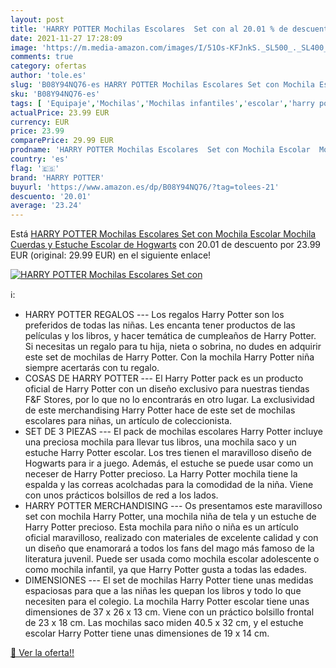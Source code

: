 ```yaml
---
layout: post
title: 'HARRY POTTER Mochilas Escolares  Set con al 20.01 % de descuento'
date: 2021-11-27 17:28:09
image: 'https://m.media-amazon.com/images/I/51Os-KFJnkS._SL500_._SL400_.jpg'
comments: true
category: ofertas
author: 'tole.es'
slug: 'B08Y94NQ76-es HARRY POTTER Mochilas Escolares Set con Mochila Escolar...'
sku: 'B08Y94NQ76-es'
tags: [ 'Equipaje','Mochilas','Mochilas infantiles','escolar','harry potter','mochila', ]
actualPrice: 23.99 EUR
currency: EUR
price: 23.99
comparePrice: 29.99 EUR
prodname: 'HARRY POTTER Mochilas Escolares  Set con Mochila Escolar  Mochila Cuerdas y Estuche Escolar de Hogwarts'
country: 'es'
flag: '🇪🇸'
brand: 'HARRY POTTER'
buyurl: 'https://www.amazon.es/dp/B08Y94NQ76/?tag=tolees-21'
descuento: '20.01'
average: '23.24'
---
```


Está [HARRY POTTER Mochilas Escolares  Set con Mochila Escolar  Mochila Cuerdas y Estuche Escolar de Hogwarts](https://www.amazon.es/dp/B08Y94NQ76/?tag=tolees-21) con 20.01 de descuento por 23.99 EUR (original: 29.99 EUR) en el siguiente enlace!

[![HARRY POTTER Mochilas Escolares  Set con](https://m.media-amazon.com/images/I/51Os-KFJnkS._SL500_._SL400_.jpg)](https://www.amazon.es/dp/B08Y94NQ76/?tag=tolees-21)

ℹ️:

- HARRY POTTER REGALOS --- Los regalos Harry Potter son los preferidos de todas las niñas. Les encanta tener productos de las películas y los libros, y hacer temática de cumpleaños de Harry Potter. Si necesitas un regalo para tu hija, nieta o sobrina, no dudes en adquirir este set de mochilas de Harry Potter. Con la mochila Harry Potter niña siempre acertarás con tu regalo.
- COSAS DE HARRY POTTER --- El Harry Potter pack es un producto oficial de Harry Potter con un diseño exclusivo para nuestras tiendas F&F Stores, por lo que no lo encontrarás en otro lugar. La exclusividad de este merchandising Harry Potter hace de este set de mochilas escolares para niñas, un artículo de coleccionista.
- SET DE 3 PIEZAS --- El pack de mochilas escolares Harry Potter incluye una preciosa mochila para llevar tus libros, una mochila saco y un estuche Harry Potter escolar. Los tres tienen el maravilloso diseño de Hogwarts para ir a juego. Además, el estuche se puede usar como un neceser de Harry Potter precioso. La Harry Potter mochila tiene la espalda y las correas acolchadas para la comodidad de la niña. Viene con unos prácticos bolsillos de red a los lados.
- HARRY POTTER MERCHANDISING --- Os presentamos este maravilloso set con mochila Harry Potter, una mochila niña de tela y un estuche de Harry Potter precioso. Esta mochila para niño o niña es un artículo oficial maravilloso, realizado con materiales de excelente calidad y con un diseño que enamorará a todos los fans del mago más famoso de la literatura juvenil. Puede ser usada como mochila escolar adolescente o como mochila infantil, ya que Harry Potter gusta a todas las edades.
- DIMENSIONES --- El set de mochilas Harry Potter tiene unas medidas espaciosas para que a las niñas les quepan los libros y todo lo que necesiten para el colegio. La mochila Harry Potter escolar tiene unas dimensiones de 37 x 26 x 13 cm. Viene con un práctico bolsillo frontal de 23 x 18 cm. Las mochilas saco miden 40.5 x 32 cm, y el estuche escolar Harry Potter tiene unas dimensiones de 19 x 14 cm.

[🛒 Ver la oferta!!](https://www.amazon.es/dp/B08Y94NQ76/?tag=tolees-21)

